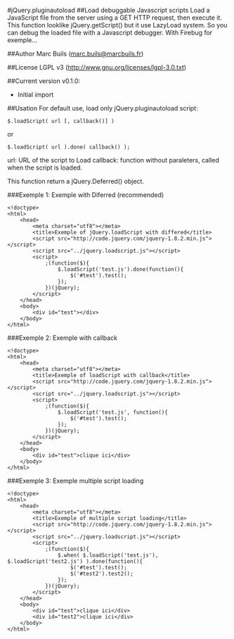 #jQuery.pluginautoload
##Load debuggable Javascript scripts
Load a JavaScript file from the server using a GET HTTP request, then execute it. 
This function looklike jQuery.getScript() but it use LazyLoad system. So you can debug the loaded file with a Javascript debugger. 
With Firebug for exemple...

##Author
Marc Buils (marc.buils@marcbuils.fr)

##License
LGPL v3 (http://www.gnu.org/licenses/lgpl-3.0.txt)

##Current version
v0.1.0: 
 * Initial import

##Usation
For default use, load only jQuery.pluginautoload script:
```
$.loadScript( url [, callback()] )  
```
or
```
$.loadScript( url ).done( callback() );  
```
url: URL of the script to Load
callback: function without paraleters, called when the script is loaded.

This function return a jQuery.Deferred() object.

###Exemple 1: Exemple with Diferred (recommended)
```
<!doctype>
<html>
	<head>
		<meta charset="utf8"></meta>
		<title>Exemple of jQuery.loadScript with differed</title>
		<script src="http://code.jquery.com/jquery-1.8.2.min.js"></script>
		<script src="../jquery.loadscript.js"></script>
		<script>
			;(function($){
				$.loadScript('test.js').done(function(){
					$('#test').test();
				});
			})(jQuery);
		</script>
	</head>
	<body>
		<div id="test"></div>
	</body>
</html> 
```

###Exemple 2: Exemple with callback
```
<!doctype>
<html>
	<head>
		<meta charset="utf8"></meta>
		<title>Exemple of loadScript with callback</title>
		<script src="http://code.jquery.com/jquery-1.8.2.min.js"></script>
		<script src="../jquery.loadscript.js"></script>
		<script>
			;(function($){
				$.loadScript('test.js', function(){
					$('#test').test();
				});
			})(jQuery);
		</script>
	</head>
	<body>
		<div id="test">clique ici</div>
	</body>
</html>
```

###Exemple 3: Exemple multiple script loading
```
<!doctype>
<html>
	<head>
		<meta charset="utf8"></meta>
		<title>Exemple of multiple script loading</title>
		<script src="http://code.jquery.com/jquery-1.8.2.min.js"></script>
		<script src="../jquery.loadscript.js"></script>
		<script>
			;(function($){
				$.when( $.loadScript('test.js'), $.loadScript('test2.js') ).done(function(){
					$('#test').test();
					$('#test2').test2();
				});
			})(jQuery);
		</script>
	</head>
	<body>
		<div id="test">clique ici</div>
		<div id="test2">clique ici</div>
	</body>
</html>
```